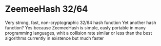 # ZeemeeHash 32/64
Very strong, fast, non-cryptographic 32/64 hash function
Yet another hash function?
Yes because ZeemeeHash is simple, easly portable in many programming languages, whit a collision rate similar or less than the best algorithms currently in existence but much faster
